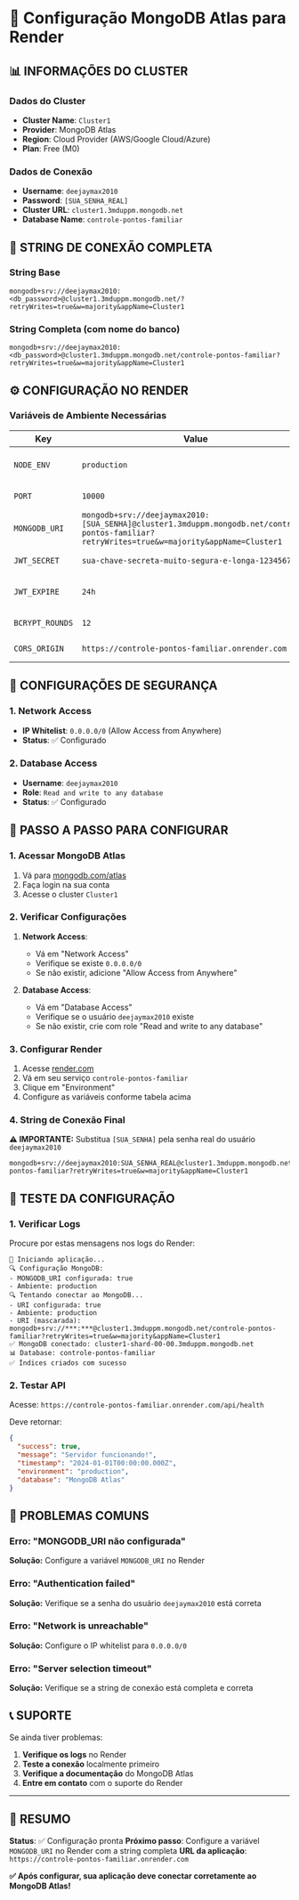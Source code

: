 # 🔧 Configuração MongoDB Atlas para Render

## 📊 **INFORMAÇÕES DO CLUSTER**

### **Dados do Cluster**
- **Cluster Name**: `Cluster1`
- **Provider**: MongoDB Atlas
- **Region**: Cloud Provider (AWS/Google Cloud/Azure)
- **Plan**: Free (M0)

### **Dados de Conexão**
- **Username**: `deejaymax2010`
- **Password**: `[SUA_SENHA_REAL]`
- **Cluster URL**: `cluster1.3mduppm.mongodb.net`
- **Database Name**: `controle-pontos-familiar`

## 🔗 **STRING DE CONEXÃO COMPLETA**

### **String Base**
```
mongodb+srv://deejaymax2010:<db_password>@cluster1.3mduppm.mongodb.net/?retryWrites=true&w=majority&appName=Cluster1
```

### **String Completa (com nome do banco)**
```
mongodb+srv://deejaymax2010:<db_password>@cluster1.3mduppm.mongodb.net/controle-pontos-familiar?retryWrites=true&w=majority&appName=Cluster1
```

## ⚙️ **CONFIGURAÇÃO NO RENDER**

### **Variáveis de Ambiente Necessárias**

| **Key** | **Value** | **Descrição** |
|---------|-----------|---------------|
| `NODE_ENV` | `production` | Ambiente de produção |
| `PORT` | `10000` | Porta do Render |
| `MONGODB_URI` | `mongodb+srv://deejaymax2010:[SUA_SENHA]@cluster1.3mduppm.mongodb.net/controle-pontos-familiar?retryWrites=true&w=majority&appName=Cluster1` | **STRING DE CONEXÃO** |
| `JWT_SECRET` | `sua-chave-secreta-muito-segura-e-longa-123456789` | Chave para JWT |
| `JWT_EXPIRE` | `24h` | Tempo de expiração do token |
| `BCRYPT_ROUNDS` | `12` | Rounds de criptografia |
| `CORS_ORIGIN` | `https://controle-pontos-familiar.onrender.com` | URL do seu app |

## 🔐 **CONFIGURAÇÕES DE SEGURANÇA**

### **1. Network Access**
- **IP Whitelist**: `0.0.0.0/0` (Allow Access from Anywhere)
- **Status**: ✅ Configurado

### **2. Database Access**
- **Username**: `deejaymax2010`
- **Role**: `Read and write to any database`
- **Status**: ✅ Configurado

## 🚀 **PASSO A PASSO PARA CONFIGURAR**

### **1. Acessar MongoDB Atlas**
1. Vá para [mongodb.com/atlas](https://mongodb.com/atlas)
2. Faça login na sua conta
3. Acesse o cluster `Cluster1`

### **2. Verificar Configurações**
1. **Network Access**:
   - Vá em "Network Access"
   - Verifique se existe `0.0.0.0/0`
   - Se não existir, adicione "Allow Access from Anywhere"

2. **Database Access**:
   - Vá em "Database Access"
   - Verifique se o usuário `deejaymax2010` existe
   - Se não existir, crie com role "Read and write to any database"

### **3. Configurar Render**
1. Acesse [render.com](https://render.com)
2. Vá em seu serviço `controle-pontos-familiar`
3. Clique em "Environment"
4. Configure as variáveis conforme tabela acima

### **4. String de Conexão Final**
**⚠️ IMPORTANTE:** Substitua `[SUA_SENHA]` pela senha real do usuário `deejaymax2010`

```
mongodb+srv://deejaymax2010:SUA_SENHA_REAL@cluster1.3mduppm.mongodb.net/controle-pontos-familiar?retryWrites=true&w=majority&appName=Cluster1
```

## 🧪 **TESTE DA CONFIGURAÇÃO**

### **1. Verificar Logs**
Procure por estas mensagens nos logs do Render:
```
🚀 Iniciando aplicação...
🔍 Configuração MongoDB:
- MONGODB_URI configurada: true
- Ambiente: production
🔍 Tentando conectar ao MongoDB...
- URI configurada: true
- Ambiente: production
- URI (mascarada): mongodb+srv://***:***@cluster1.3mduppm.mongodb.net/controle-pontos-familiar?retryWrites=true&w=majority&appName=Cluster1
✅ MongoDB conectado: cluster1-shard-00-00.3mduppm.mongodb.net
📊 Database: controle-pontos-familiar
✅ Índices criados com sucesso
```

### **2. Testar API**
Acesse: `https://controle-pontos-familiar.onrender.com/api/health`

Deve retornar:
```json
{
  "success": true,
  "message": "Servidor funcionando!",
  "timestamp": "2024-01-01T00:00:00.000Z",
  "environment": "production",
  "database": "MongoDB Atlas"
}
```

## 🚨 **PROBLEMAS COMUNS**

### **Erro: "MONGODB_URI não configurada"**
**Solução:** Configure a variável `MONGODB_URI` no Render

### **Erro: "Authentication failed"**
**Solução:** Verifique se a senha do usuário `deejaymax2010` está correta

### **Erro: "Network is unreachable"**
**Solução:** Configure o IP whitelist para `0.0.0.0/0`

### **Erro: "Server selection timeout"**
**Solução:** Verifique se a string de conexão está completa e correta

## 📞 **SUPORTE**

Se ainda tiver problemas:
1. **Verifique os logs** no Render
2. **Teste a conexão** localmente primeiro
3. **Verifique a documentação** do MongoDB Atlas
4. **Entre em contato** com o suporte do Render

---

## 🎯 **RESUMO**

**Status**: ✅ Configuração pronta
**Próximo passo**: Configure a variável `MONGODB_URI` no Render com a string completa
**URL da aplicação**: `https://controle-pontos-familiar.onrender.com`

**✅ Após configurar, sua aplicação deve conectar corretamente ao MongoDB Atlas!** 